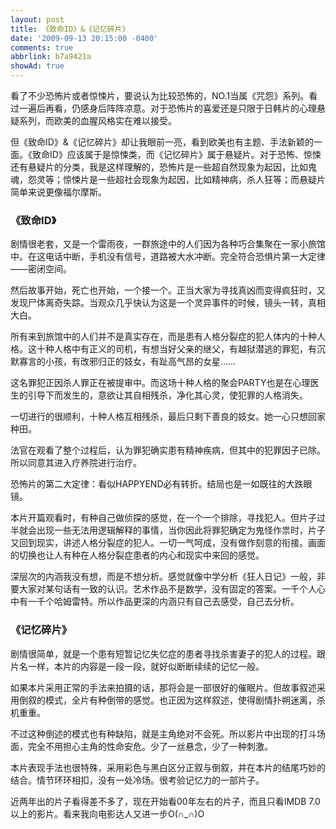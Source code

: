 ```yaml
---
layout: post
title: 《致命ID》&《记忆碎片》
date: '2009-09-13 20:15:00 -0400'
comments: true
abbrlink: b7a9421a
showAd: true
---
```

看了不少恐怖片或者惊悚片，要说认为比较恐怖的，NO.1当属《咒怨》系列。看过一遍后再看，仍感身后阵阵凉意。对于恐怖片的喜爱还是只限于日韩片的心理悬疑系列，而欧美的血腥风格实在难以接受。

但《致命ID》&《记忆碎片》却让我眼前一亮，看到欧美也有主题、手法新颖的一面。《致命ID》应该属于是惊悚类，而《记忆碎片》属于悬疑片。对于恐怖、惊悚还有悬疑片的分类，我是这样理解的，恐怖片是一些超自然现象为起因，比如鬼魂，怨灵等；惊悚片是一些超社会现象为起因，比如精神病，杀人狂等；而悬疑片简单来说更像福尔摩斯。



### 《致命ID》

剧情很老套，又是一个雷雨夜，一群旅途中的人们因为各种巧合集聚在一家小旅馆中。在这电话中断，手机没有信号，道路被大水冲断。完全符合恐惧片第一大定律——密闭空间。

然后故事开始，死亡也开始，一个接一个。正当大家为寻找真凶而变得疯狂时，又发现尸体离奇失踪。当观众几乎快认为这是一个灵异事件的时候，镜头一转，真相大白。

所有来到旅馆中的人们并不是真实存在，而是患有人格分裂症的犯人体内的十种人格。这十种人格中有正义的司机，有想当好父亲的继父，有越狱潜逃的罪犯，有沉默寡言的小孩，有改邪归正的妓女，有趾高气昂的女星……

这名罪犯正因杀人罪正在被提审中。而这场十种人格的聚会PARTY也是在心理医生的引导下而发生的，意欲让其自相残杀，净化其心灵，使犯罪的人格消失。

一切进行的很顺利，十种人格互相残杀，最后只剩下善良的妓女。她一心只想回家种田。

法官在观看了整个过程后，认为罪犯确实患有精神疾病，但其中的犯罪因子已除。所以同意其进入疗养院进行治疗。

恐怖片的第二大定律：看似HAPPYEND必有转折。结局也是一如既往的大跌眼镜。

本片开篇观看时，有种自己做侦探的感觉，在一个一个排除，寻找犯人。但片子过半就会出现一些无法用逻辑解释的事情，当你因此将罪犯确定为鬼怪作祟时，片子又回到现实，讲述人格分裂症的犯人。一切一气呵成，没有做作刻意的衔接。画面的切换也让人有种在人格分裂症患者的内心和现实中来回的感觉。

深层次的内涵我没有想，而是不想分析。感觉就像中学分析《狂人日记》一般，非要大家对某句话有一致的认识。艺术作品不是数学，没有固定的答案。一千个人心中有一千个哈姆雷特。所以作品更深的内涵只有自己去感受，自己去分析。



### 《记忆碎片》

剧情很简单，就是一个患有短暂记忆失忆症的患者寻找杀害妻子的犯人的过程。跟片名一样，本片的内容是一段一段，就好似断断续续的记忆一般。

如果本片采用正常的手法来拍摄的话，那将会是一部很好的催眠片。但故事叙述采用倒叙的模式，全片有种倒带的感觉。也正因为这样叙述，使得剧情扑朔迷离，杀机重重。

不过这种倒述的模式也有种缺陷，就是主角绝对不会死。所以影片中出现的打斗场面，完全不用担心主角的性命安危。少了一丝悬念，少了一种刺激。

本片表现手法也很特殊，采用彩色与黑白区分正叙与倒叙，并在本片的结尾巧妙的结合。情节环环相扣，没有一处冷场。很考验记忆力的一部片子。


近两年出的片子看得差不多了，现在开始看00年左右的片子，而且只看IMDB 7.0以上的影片。看来我向电影达人又进一步O(∩_∩)O
